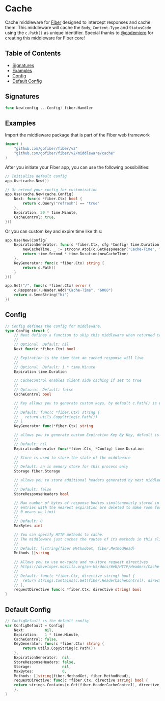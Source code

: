 # Cache

Cache middleware for [Fiber](https://github.com/gofiber/fiber) designed to intercept responses and cache them. This middleware will cache the `Body`, `Content-Type` and `StatusCode` using the `c.Path()` as unique identifier. Special thanks to [@codemicro](https://github.com/codemicro/fiber-cache) for creating this middleware for Fiber core!

## Table of Contents

* [Signatures](cache.md#signatures)
* [Examples](cache.md#examples)
* [Config](cache.md#config)
* [Default Config](cache.md#default-config)

## Signatures

```go
func New(config ...Config) fiber.Handler
```

## Examples

Import the middleware package that is part of the Fiber web framework

```go
import (
    "github.com/gofiber/fiber/v2"
    "github.com/gofiber/fiber/v2/middleware/cache"
)
```

After you initiate your Fiber app, you can use the following possibilities:

```go
// Initialize default config
app.Use(cache.New())

// Or extend your config for customization
app.Use(cache.New(cache.Config{
    Next: func(c *fiber.Ctx) bool {
        return c.Query("refresh") == "true"
    },
    Expiration: 30 * time.Minute,
    CacheControl: true,
}))
```

Or you can custom key and expire time like this:

```go
app.Use(New(Config{
    ExpirationGenerator: func(c *fiber.Ctx, cfg *Config) time.Duration {
        newCacheTime, _ := strconv.Atoi(c.GetRespHeader("Cache-Time", "600"))
        return time.Second * time.Duration(newCacheTime)
    },
    KeyGenerator: func(c *fiber.Ctx) string {
        return c.Path()
    }
}))

app.Get("/", func(c *fiber.Ctx) error {
    c.Response().Header.Add("Cache-Time", "6000")
    return c.SendString("hi")
})
```

## Config

```go
// Config defines the config for middleware.
type Config struct {
    // Next defines a function to skip this middleware when returned true.
    //
    // Optional. Default: nil
    Next func(c *fiber.Ctx) bool

    // Expiration is the time that an cached response will live
    //
    // Optional. Default: 1 * time.Minute
    Expiration time.Duration

    // CacheControl enables client side caching if set to true
    //
    // Optional. Default: false
    CacheControl bool

    // Key allows you to generate custom keys, by default c.Path() is used
    //
    // Default: func(c *fiber.Ctx) string {
    //   return utils.CopyString(c.Path())
    // }
    KeyGenerator func(*fiber.Ctx) string

    // allows you to generate custom Expiration Key By Key, default is Expiration (Optional)
    //
    // Default: nil
    ExpirationGenerator func(*fiber.Ctx, *Config) time.Duration

    // Store is used to store the state of the middleware
    //
    // Default: an in memory store for this process only
    Storage fiber.Storage

    // allows you to store additional headers generated by next middlewares & handler
    //
    // Default: false
    StoreResponseHeaders bool

    // Max number of bytes of response bodies simultaneously stored in cache. When limit is reached,
    // entries with the nearest expiration are deleted to make room for new.
    // 0 means no limit
    //
    // Default: 0
    MaxBytes uint

    // You can specify HTTP methods to cache.
    // The middleware just caches the routes of its methods in this slice.
    //
    // Default: []string{fiber.MethodGet, fiber.MethodHead}
    Methods []string
    
    // Allows you to use no-cache and no-store request directives
    // https://developer.mozilla.org/en-US/docs/Web/HTTP/Headers/Cache-Control
    // 
    // Default: func(c *fiber.Ctx, directive string) bool {
    // 	return strings.Contains(c.Get(fiber.HeaderCacheControl), directive)
    // },
    requestDirective func(c *fiber.Ctx, directive string) bool
}
```

## Default Config

```go
// ConfigDefault is the default config
var ConfigDefault = Config{
    Next:         nil,
    Expiration:   1 * time.Minute,
    CacheControl: false,
    KeyGenerator: func(c *fiber.Ctx) string {
        return utils.CopyString(c.Path())
    },
    ExpirationGenerator:  nil,
    StoreResponseHeaders: false,
    Storage:              nil,
    MaxBytes:             0,
    Methods: []string{fiber.MethodGet, fiber.MethodHead},
    requestDirective: func(c *fiber.Ctx, directive string) bool {
	return strings.Contains(c.Get(fiber.HeaderCacheControl), directive)
    },
}
```

